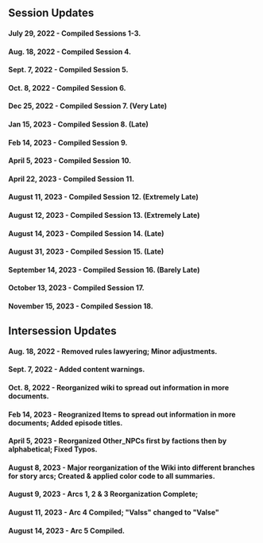## Session Updates

#### July 29, 2022 - Compiled Sessions 1-3.

#### Aug. 18, 2022 - Compiled Session 4. 

#### Sept. 7, 2022 - Compiled Session 5.

#### Oct. 8, 2022 - Compiled Session 6.

#### Dec 25, 2022 - Compiled Session 7. (Very Late)

#### Jan 15, 2023 - Compiled Session 8. (Late)

#### Feb 14, 2023 - Compiled Session 9.

#### April 5, 2023 - Compiled Session 10.

#### April 22, 2023 - Compiled Session 11.

#### August 11, 2023 - Compiled Session 12. (Extremely Late)

#### August 12, 2023 - Compiled Session 13. (Extremely Late)

#### August 14, 2023 - Compiled Session 14. (Late)

#### August 31, 2023 - Compiled Session 15. (Late)

#### September 14, 2023 - Compiled Session 16. (Barely Late)

#### October 13, 2023 - Compiled Session 17.

#### November 15, 2023 - Compiled Session 18.

## Intersession Updates

#### Aug. 18, 2022 - Removed rules lawyering; Minor adjustments.

#### Sept. 7, 2022 - Added content warnings.

#### Oct. 8, 2022 - Reorganized wiki to spread out information in more documents.

#### Feb 14, 2023 - Reogranized Items to spread out information in more documents; Added episode titles.

#### April 5, 2023 - Reorganized Other_NPCs first by factions then by alphabetical; Fixed Typos.

#### August 8, 2023 - Major reorganization of the Wiki into different branches for story arcs; Created & applied color code to all summaries.

#### August 9, 2023 - Arcs 1, 2 & 3 Reorganization Complete;

#### August 11, 2023 - Arc 4 Compiled; "Valss" changed to "Valse"

#### August 14, 2023 - Arc 5 Compiled.